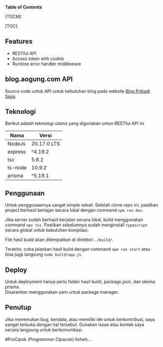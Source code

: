 **Table of Contents**

[TOCM]

[TOC]

## Features

- RESTful API
- Access token with cookie
- Runtime error handler middleware

## blog.aogung.com API

Source code untuk API untuk kebutuhan blog pada website [Blog Pribadi Saya](https://blog.aogung.com "Blog Pribady Saya").

## Teknologi

Berikut adalah teknologi utama yang digunakan untun RESTful API ini

| Nama    | Versi       |
| ------- | ----------- |
| NodeJs  | 20.17.0 LTS |
| express | ^4.19.2     |
| tsc     | 5.6.2       |
| ts-node | 10.9.2      |
| prisma  | ^5.19.1     |

## Penggunaan

Untuk penggunaannya sangat simple sekali. Setelah clone repo ini, pastikan project berhasil berlajan secara lokal dengan command `npm run dev`.

Jika server sudah berhasil berjalan secara lokal, build menggunakan command `npx tsc`. Pastikan sebelumnya sudah menginstall `typescript` secara global untuk kebutuhan kompilasi.

File hasil build akan ditempatkan di direktori `./build/`.

Terakhir, coba jalankan hasil build dengan command `npm run start` atau bisa juga langsung `node build/app.js`.

## Deploy

Untuk deployment hanya perlu folder hasil build, package.json, dan skema prisma.  
Disarankan menggunakan yarn untuk package manager.

## Penutup

Jika menemukan bug, kendala, atau memiliki ide untuk berkontribusi, saya sangat terbuka dengan hal tersebut. Gunakan issue atau kontak saya secara langsung untuk berkomunikasi.

\#ProCipok _(Programmer Cipocok) heheh..._
